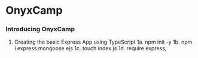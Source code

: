 # OnyxCamp

### Introducing OnyxCamp

1. Creating the basic Express App using TypeScript
   1a. npm init -y
   1b. npm i express mongoose ejs
   1c. touch index.js
   1d. require express,
